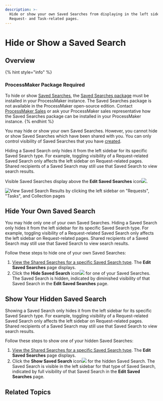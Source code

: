 ```yaml
---
description: >-
  Hide or show your own Saved Searches from displaying in the left sidebar of
  Request- and Task-related pages.
---
```


# Hide or Show a Saved Search

## Overview

{% hint style="info" %}
### ProcessMaker Package Required

To hide or show [Saved Searches](../what-is-a-saved-search.md), the [Saved Searches package](../../../package-development-distribution/package-a-connector/saved-searches-package.md) must be installed in your ProcessMaker instance. The Saved Searches package is not available in the ProcessMaker open-source edition. Contact [ProcessMaker Sales](mailto:sales@processmaker.com) or ask your ProcessMaker sales representative how the Saved Searches package can be installed in your ProcessMaker instance.
{% endhint %}

You may hide or show your own Saved Searches. However, you cannot hide or show Saved Searches which have been shared with you. You can only control visibility of Saved Searches that you have [created](create-and-share-a-saved-search.md).

Hiding a Saved Search only hides it from the left sidebar for its specific Saved Search type. For example, toggling visibility of a Request-related Saved Search only affects the left sidebar on Request-related pages. Shared recipients of a Saved Search may still use that Saved Search to view search results.

Visible Saved Searches display above the **Edit Saved Searches** icon![](../../../.gitbook/assets/save-search-icon-package-requests-tasks.png).

![View Saved Search Results by clicking the left sidebar on &quot;Requests&quot;, &quot;Tasks&quot;, and Collection pages](../../../.gitbook/assets/saved-searches-results-package-requests-tasks.png)

## Hide Your Own Saved Search

You may hide only one of your own Saved Searches. Hiding a Saved Search only hides it from the left sidebar for its specific Saved Search type. For example, toggling visibility of a Request-related Saved Search only affects the left sidebar on Request-related pages. Shared recipients of a Saved Search may still use that Saved Search to view search results.

Follow these steps to hide one of your own Saved Searches:

1. [View the Shared Searches for a specific Saved Search type](view-search-results-for-a-saved-search.md). The **Edit Saved Searches** page displays.
2. Click the **Hide Saved Search** icon![](../../../.gitbook/assets/hide-saved-search-icon-package.png) for one of your Saved Searches. The Saved Search is hidden, indicated by diminished visibility of that Saved Search in the **Edit Saved Searches** page.

## Show Your Hidden Saved Search

Showing a Saved Search only hides it from the left sidebar for its specific Saved Search type. For example, toggling visibility of a Request-related Saved Search only affects the left sidebar on Request-related pages. Shared recipients of a Saved Search may still use that Saved Search to view search results.

Follow these steps to show one of your hidden Saved Searches:

1. [View the Shared Searches for a specific Saved Search type](view-search-results-for-a-saved-search.md). The **Edit Saved Searches** page displays.
2. Click the **Show Saved Search** icon![](../../../.gitbook/assets/show-saved-search-icon-package.png) for the hidden Saved Search. The Saved Search is visible in the left sidebar for that type of Saved Search, indicated by full visibility of that Saved Search in the **Edit Saved Searches** page.

## Related Topics



